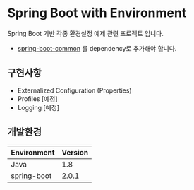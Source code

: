 # Spring Boot with Environment
Spring Boot 기반 각종 환경설정 예제 관련 프로젝트 입니다.
- [spring-boot-common](https://github.com/joyoungc/spring-boot-sample-project/tree/master/spring-boot-common) 를 dependency로 추가해야 합니다.

## 구현사항
- Externalized Configuration (Properties)
- Profiles [예정]
- Logging [예정]

## 개발환경
| Environment |  Version |
| ----- | ----- |
| Java | 1.8 |
| [spring-boot](https://github.com/spring-projects/spring-boot) | 2.0.1 |
